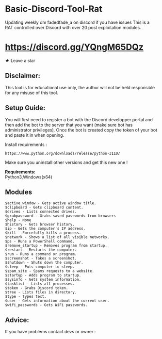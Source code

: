 # Basic-Discord-Tool-Rat
Updating weekly dm fadedfade_a on discord if you have issues 
This is a RAT controlled over Discord with over 20 post exploitation modules.

# https://discord.gg/YQngM65DQz
★ Leave a star 


## **Disclaimer:**

This tool is for educational use only, the author will not be held responsible for any misuse of this tool.

## **Setup Guide:**
You will first need to register a bot with the Discord developper portal and then add the bot to the server that you want (make sure bot has administrator privileges).
Once the bot is created copy the token of your bot and paste it in when opening.

Install requirements :
```
https://www.python.org/downloads/release/python-3110/
```
Make sure you uninstall other versions and get this new one ! 

**Requirements:**\
Python3,Windows(x64)



## **Modules**
```
$active_window - Gets active window title.
$clipboard - Gets clipboard content.
$drives - Lists connected drives.
$grabpassword - Grabs saved passwords from browsers
$help - None
$history - Gets browser history.
$ip - Gets the computer's IP address.
$kill - Forcefully kills a process.
$network - Shows a list of all visible networks.
$ps - Runs a PowerShell command.
$remove_startup - Removes program from startup.
$restart - Restarts the computer.
$run - Runs a command or program.
$screenshot - Takes a screenshot.
$shutdown - Shuts down the computer.
$sleep - Puts computer to sleep.
$spam_site - Spams requests to a website.
$startup - Adds program to startup.
$sysinfo - Gets system information.
$tasklist - Lists all processes.
$token - Grabs Discord token.
$tree - Lists files in directory.
$type - Types text.
$user - Gets information about the current user.
$wifi_passwords - Gets WiFi passwords.
```
## **Advice:**
If you have problems contact devs or owner  :
